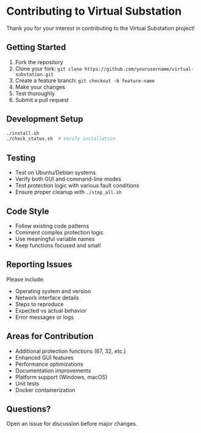 # Contributing to Virtual Substation

Thank you for your interest in contributing to the Virtual Substation project!

## Getting Started

1. Fork the repository
2. Clone your fork: `git clone https://github.com/yourusername/virtual-substation.git`
3. Create a feature branch: `git checkout -b feature-name`
4. Make your changes
5. Test thoroughly
6. Submit a pull request

## Development Setup

```bash
./install.sh
./check_status.sh  # Verify installation
```

## Testing

- Test on Ubuntu/Debian systems
- Verify both GUI and command-line modes
- Test protection logic with various fault conditions
- Ensure proper cleanup with `./stop_all.sh`

## Code Style

- Follow existing code patterns
- Comment complex protection logic
- Use meaningful variable names
- Keep functions focused and small

## Reporting Issues

Please include:
- Operating system and version
- Network interface details
- Steps to reproduce
- Expected vs actual behavior
- Error messages or logs

## Areas for Contribution

- Additional protection functions (67, 32, etc.)
- Enhanced GUI features
- Performance optimizations
- Documentation improvements
- Platform support (Windows, macOS)
- Unit tests
- Docker containerization

## Questions?

Open an issue for discussion before major changes.
